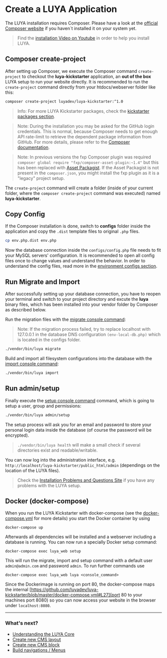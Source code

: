 # Create a LUYA Application

The LUYA installation requires Composer. Please have a look at the [official Composer website](https://getcomposer.org/doc/00-intro.md#installation-linux-unix-osx) if you haven´t installed it on your system yet.

> Find the [installation Video on Youtube](https://www.youtube.com/watch?v=Ybq878PMe_U) in order to help you install LUYA.

## Composer create-project

After setting up Composer, we execute the Composer command `create-project` to checkout the **luya-kickstarter** application, an **out of the box** LUYA setup to run your website directly. It is recommended to run the `create-project` command directly from your htdocs/webserver folder like this:

```sh
composer create-project luyadev/luya-kickstarter:^1.0
```

> Info: For more LUYA Kickstarter packages, check the [kickstarter packages section](https://luya.io/packages).

> Note: During the installation you may be asked for the GitHub login credentials. This is normal, because Composer needs to get enough API rate-limit to retrieve the dependent package information from GitHub. For more details, please refer to the [Composer documentation](https://getcomposer.org/doc/articles/troubleshooting.md#api-rate-limit-and-oauth-tokens).

> Note: In previous versions the fxp Composer plugin was required `composer global require "fxp/composer-asset-plugin:~1.4"` but this has been replaced with [Asset Packagist](https://asset-packagist.org). If the Asset Packagist is not present in the `composer.json`, you might install the fxp plugin as it is a "legacy" project setup.

The `create-project` command will create a folder (inside of your current folder, where the `composer create-project` command was executed) named **luya-kickstarter**. 

## Copy Config

If the Composer installation is done, switch to **configs** folder inside the application and copy the `.dist` template files to original `.php` files.

```sh
cp env.php.dist env.php
```

Now the database connection inside the `configs/config.php` file needs to fit your MySQL servers' configuration. It is recommended to open all config files once to change values and understand the behavior. In order to understand the config files, read more in the [environment configs section](install-environments.md).

## Run Migrate and Import

After successfully setting up your database connection, you have to reopen your terminal and switch to your project directory and excute the **luya** binary files, which has been installed into your vendor folder by Composer as described below.

Run the migration files with the [migrate console command](luya-console.md):

> Note: If the migration process failed, try to replace localhost with 127.0.0.1 in the database DNS configuration `(env-local-db.php)` which is located in the  configs folder.

```sh
./vendor/bin/luya migrate
```

Build and import all filesystem configurations into the database with the [import console command](luya-console.md):

```sh
./vendor/bin/luya import
```

## Run admin/setup

Finally execute the [setup console command](luya-console.md) command, which is going to setup a user, group and permissions:

```sh
./vendor/bin/luya admin/setup
```

The setup process will ask you for an email and password to store your personal login data inside the database (of course the password will be encrypted).

> `./vendor/bin/luya health` will make a small check if several directories exist and readable/writable.

You can now log into the administration interface, e.g. `http://localhost/luya-kickstarter/public_html/admin` (dependings on the location of the LUYA files).

> Check the [Installation Problems and Questions Site](install-problems.md) if you have any problems with the LUYA setup.

## Docker (docker-compose)

When you run the LUYA Kickstarter with docker-compose (see the [docker-compose.yml](https://github.com/luyadev/luya-kickstarter/blob/master/docker-compose.yml) for more details) you start the Docker container by using

```
docker-compose up
```

Afterwards all dependencies will be installed and a webserver including a database is running. You can now run a specially Docker setup command:

```
docker-compose exec luya_web setup
``` 

This will run the migrate, import and setup command with a default user `admin@admin.com` and password `admin`. To run further commands use

```
docker-compose exec luya_web luya <console_command>
```

Since the Dockerimage is running on port 80, the docker-compose maps the internal [https://github.com/luyadev/luya-kickstarter/blob/master/docker-compose.yml#L27](port 80 to your machines port 8080) so you can now access your website in the browser under `localhost:8080`.

---

### What's next?

+ [Understanding the LUYA Core](concept-core.md)
+ [Create new CMS layout](app-cmslayouts.md)
+ [Create new CMS block](app-blocks.md)
+ [Build navigations / Menus](app-menu.md)
